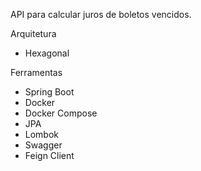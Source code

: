 API para calcular juros de boletos vencidos.

Arquitetura 
<ul>
<li>Hexagonal</li>
</ul>

Ferramentas
<ul>
<li>Spring Boot</li>
<li>Docker</li>
<li>Docker Compose</li>
<li>JPA</li>
<li>Lombok</li>
<li>Swagger</li>
<li>Feign Client</li>
</ul>
